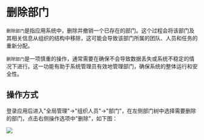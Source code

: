 删除部门
===

`删除部门`是指应用系统中，删除并撤销一个已存在的部门。这个过程会将该部门及其相关信息从组织的结构中移除，这可能会导致该部门所属的团队、人员和任务的重新分配。

`删除部门`是一项慎重的操作，通常需要在确保不会导致数据丢失或系统不稳定的情况下进行。这一功能有助于系统管理员有效地管理部门，确保系统的整体运行和安全性。

## 操作方式

登录应用后进入"全局管理"->"组织人员"->"部门"，在左侧部门树中选择需要删除的部门，点击右侧操作选项中"删除"，如下图：

![](https://bj-c1-prod-files.xcan.cloud/storage/pubapi/v1/file/dept-delete.png?fid=207887590483820702&fpt=m0eq6V3TCBRbGHhaBroQBSpnDQhLOHUEU27OxKSY)
